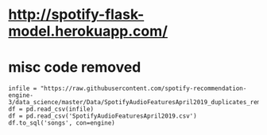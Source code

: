 
# http://spotify-flask-model.herokuapp.com/


# misc code removed
```
infile = "https://raw.githubusercontent.com/spotify-recommendation-engine-3/data_science/master/Data/SpotifyAudioFeaturesApril2019_duplicates_removed.csv"
df = pd.read_csv(infile)
df = pd.read_csv('SpotifyAudioFeaturesApril2019.csv')
df.to_sql('songs', con=engine)
```